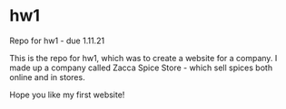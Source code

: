 # hw1
Repo for hw1 - due 1.11.21

This is the repo for hw1, which was to create a website for a company.  I made up a company called Zacca Spice Store - which sell spices both online and in stores. 

Hope you like my first website!
